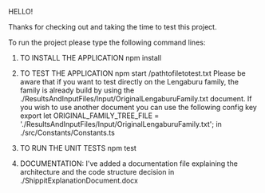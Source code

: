 HELLO!

Thanks for checking out and taking the time to test this project.

To run the project please type the following command lines:

1) TO INSTALL THE APPLICATION
npm install

2) TO TEST THE APPLICATION
npm start /pathtofiletotest.txt
Please be aware that if you want to test directly on the Lengaburu family, the family is already build by using the 
./ResultsAndInputFiles/Input/OriginalLengaburuFamily.txt document.
If you wish to use another document you can use the following config key
 export let ORIGINAL_FAMILY_TREE_FILE = './ResultsAndInputFiles/Input/OriginalLengaburuFamily.txt';
 in ./src/Constants/Constants.ts

3) TO RUN THE UNIT TESTS
npm test

4) DOCUMENTATION:
I've added a documentation file explaining the architecture and the code structure decision in
./ShippitExplanationDocument.docx
